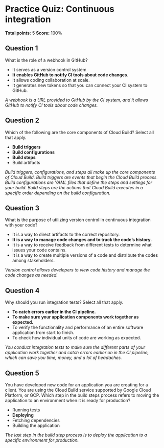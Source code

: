 # Practice Quiz: Continuous integration
**Total points:** 5
**Score:** 100%

## Question 1
What is the role of a webhook in GitHub? 

- It serves as a version control system. 
- **It enables GitHub to notify CI tools about code changes.**
- It allows coding collaboration at scale.
- It generates new tokens so that you can connect your CI system to GitHub.

*A webhook is a URL provided to GitHub by the CI system, and it allows GitHub to notify CI tools about code changes.*

## Question 2
Which of the following are the core components of Cloud Build? Select all that apply.

- **Build triggers**
- **Build configurations**
- **Build steps**
- Build artifacts

*Build triggers, configurations, and steps all make up the core components of Cloud Build. Build triggers are events that begin the Cloud Build process. Build configurations are YAML files that define the steps and settings for your build. Build steps are the actions that Cloud Build executes in a specific order depending on the build configuration.*

## Question 3
What is the purpose of utilizing version control in continuous integration with your code? 

- It is a way to direct artifacts to the correct repository.
- **It is a way to manage code changes and to track the code’s history.**
- It is a way to receive feedback from different tests to determine what issues your code contains.
- It is a way to create multiple versions of a code and distribute the codes among stakeholders.

*Version control allows developers to view code history and manage the code changes as needed.*

## Question 4
Why should you run integration tests? Select all that apply. 

- **To catch errors earlier in the CI pipeline.**
- **To make sure your application components work together as expected.**
- To verify the functionality and performance of an entire software application from start to finish.
- To check how individual units of code are working as expected.

*You conduct integration tests to make sure the different parts of your application work together and catch errors earlier on in the CI pipeline, which can save you time, money, and a lot of headaches.*

## Question 5
You have developed new code for an application you are creating for a client. You are using the Cloud Build service supported by Google Cloud Platform, or GCP. Which step in the build steps process refers to moving the application to an environment when it is ready for production? 

- Running tests
- **Deploying**
- Fetching dependencies
- Building the application

*The last step in the build step process is to deploy the application to a specific environment for production.*